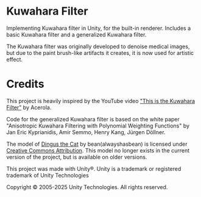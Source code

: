 # Kuwahara Filter
Implementing Kuwahara filter in Unity, for the built-in renderer. Includes a basic Kuwahara filter and a generalized Kuwahara filter.

The Kuwahara filter was originally developed to denoise medical images, but due to the paint brush-like artifacts it creates,
it is now used for artistic effect.

# Credits
This project is heavily inspired by the YouTube video
["This is the Kuwahara Filter"](https://www.youtube.com/watch?v=LDhN-JK3U9g&t=715s&pp=ygUPa3V3YWhhcmEgZmlsdGVy)
by Acerola.

Code for the generalized Kuwahara filter is based on the white paper
"Anisotropic Kuwahara Filtering with Polynomial Weighting Functions" by Jan Eric Kyprianidis,
Amir Semmo, Henry Kang, Jürgen Döllner.

The model of [Dingus the Cat](https://skfb.ly/oAtMJ) by bean(alwayshasbean)
is licensed under [Creative Commons Attribution](http://creativecommons.org/licenses/by/4.0/).
This model no longer exists in the current version of the project, but is available on older versions.

This project was made with Unity®. Unity is a trademark or registered trademark of Unity Technologies

Copyright © 2005-2025 Unity Technologies. All rights reserved.
